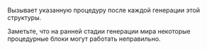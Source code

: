 Вызывает указанную процедуру после каждой генерации этой структуры.

Заметьте, что на ранней стадии генерации мира некоторые процедурные блоки могут работать неправильно.